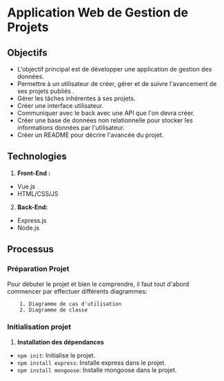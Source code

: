 # Application Web de Gestion de Projets

## Objectifs 

- L'objectif principal est de développer une application de gestion des données.
- Permettre à un utilisateur de créer, gérer et de suivre l'avancement de ses projets publiés .
- Gérer les tâches inhérentes à ses projets.
- Créer une interface utilisateur.
- Communiquer avec le back avec une API que l'on devra créer.
- Créer une base de données non relationnelle pour stocker les informations données par l'utilisateur.
- Créer un README pour décrire l'avancée du projet.

## Technologies

1. **Front-End :**

- Vue.js
- HTML/CSS/JS

2. **Back-End:**

- Express.js
- Node.js

## Processus

### Préparation Projet 

Pour débuter le projet et bien le comprendre, il faut tout d'abord commencer par effectuer différents diagrammes:

        1. Diagramme de cas d'utilisation
        2. Diagramme de classe

### Initialisation projet

1. **Installation des dépendances**

- `npm init`: Initialise le projet.
- `npm install express`: Installe express dans le projet.
- `npm install mongoose`: Installe mongoose dans le projet.
